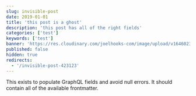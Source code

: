 ```yaml
---
slug: invisible-post
date: 2019-01-01
title: 'this post is a ghost'
description: 'this post has all of the right fields'
categories: ['test']
keywords: ['test']
banner: 'https://res.cloudinary.com/joelhooks-com/image/upload/v1646023534/images/banner.jpg'
published: false
hidden: true
redirects:
  - '/invisible-post-423123'
---
```


This exists to populate GraphQL fields and avoid null errors. It should contain all of the available frontmatter.
